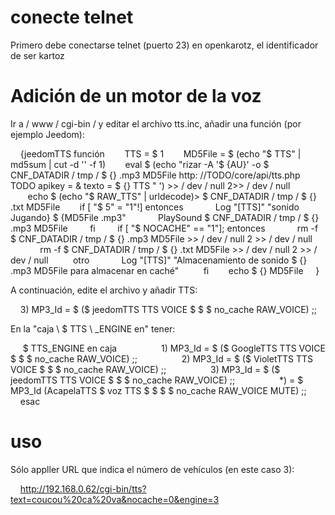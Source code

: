 conecte telnet
======================

Primero debe conectarse telnet (puerto 23) en openkarotz,
el identificador de ser kartoz

Adición de un motor de la voz
=========================

Ir a / www / cgi-bin / y editar el archivo tts.inc, añadir una
función (por ejemplo Jeedom):

    {jeedomTTS función
       TTS = $ 1
       MD5File = $ (echo "$ TTS" | md5sum | cut -d '' -f 1)
       eval $ (echo "rizar -A '$ {AU}' -o $ CNF_DATADIR / tmp / $ {} .mp3 MD5File http: //TODO/core/api/tts.php TODO apikey = & texto = $ {} TTS " ') >> / dev / null 2 ​​>> / dev / null
       echo $ (echo "$ RAW_TTS" | urldecode)> $ CNF_DATADIR / tmp / $ {} .txt MD5File
       if [ "$ 5" = "1"!] entonces
            Log "[TTS]" "sonido Jugando} $ {MD5File .mp3"
            PlaySound $ CNF_DATADIR / tmp / $ {} .mp3 MD5File
        fi
        if [ "$ NOCACHE" == "1"]; entonces
            rm -f $ CNF_DATADIR / tmp / $ {} .mp3 MD5File >> / dev / null 2 ​​>> / dev / null
            rm -f $ CNF_DATADIR / tmp / $ {} .txt MD5File >> / dev / null 2 ​​>> / dev / null
         otro
            Log "[TTS]" "Almacenamiento de sonido $ {} .mp3 MD5File para almacenar en caché"
         fi
       echo $ {} MD5File
    }

A continuación, edite el archivo y añadir TTS:

    3) MP3_Id = $ ($ jeedomTTS TTS VOICE $ $ $ no_cache RAW_VOICE) ;;

En la "caja \ $ TTS \ _ENGINE en" tener:

     $ TTS_ENGINE en caja
                 1) MP3_Id = $ ($ GoogleTTS TTS VOICE $ $ $ no_cache RAW_VOICE) ;;
                 2) MP3_Id = $ ($ VioletTTS TTS VOICE $ $ $ no_cache RAW_VOICE) ;;
                 3) MP3_Id = $ ($ jeedomTTS TTS VOICE $ $ $ no_cache RAW_VOICE) ;;
                 *) = $ MP3_Id (AcapelaTTS $ voz TTS $ $ $ $ no_cache RAW_VOICE MUTE) ;;
    esac

uso
===========

Sólo appller URL que indica el número de vehículos (en este caso 3):

    http://192.168.0.62/cgi-bin/tts?text=coucou%20ca%20va&nocache=0&engine=3
